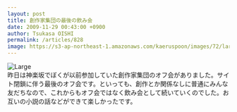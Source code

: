```yaml
---
layout: post
title: 創作家集団の最後の飲み会
date: 2009-11-29 00:43:00 +0900
author: Tsukasa OISHI
permalink: /articles/828
image: https://s3-ap-northeast-1.amazonaws.com/kaeruspoon/images/72/large.JPG?1300879569
---
```



![Large](https://s3-ap-northeast-1.amazonaws.com/kaeruspoon/images/72/large.JPG?1300879569)  
昨日は神楽坂でぼくが以前参加していた創作家集団のオフ会がありました。サイト閉鎖に伴う最後のオフ会です。といっても、創作とか関係なしに普通にみんな友だちなので、これからもオフ会ではなく飲み会として続いていくのでした。お互いの小説の話などができて楽しかったです。  

